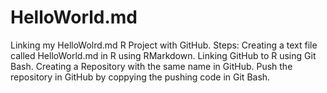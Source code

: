 # HelloWorld.md
Linking my HelloWolrd.md R Project with GitHub.
Steps: Creating a text file called HelloWorld.md in R using RMarkdown.
Linking GitHub to R using Git Bash.
Creating a Repository with the same name in GitHub.
Push the repository in GitHub by coppying the pushing code in Git Bash.
